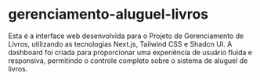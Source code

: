 # gerenciamento-aluguel-livros
Esta é a interface web desenvolvida para o Projeto de Gerenciamento de Livros, utilizando as tecnologias Next.js, Tailwind CSS e Shadcn UI. A dashboard foi criada para proporcionar uma experiência de usuário fluida e responsiva, permitindo o controle completo sobre o sistema de aluguel de livros.
